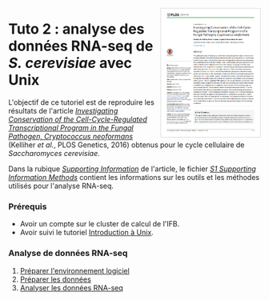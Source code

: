 <img align="right" width="200px" 
    src="img/plos_genetics_2016.png"
    alt="Snapshot of the 2016 PLOS Genetics paper">

# Tuto 2 : analyse des données RNA-seq de *S. cerevisiae* avec Unix

L'objectif de ce tutoriel est de reproduire les résultats de l'article [*Investigating Conservation of the Cell-Cycle-Regulated Transcriptional Program in the Fungal Pathogen, Cryptococcus neoformans*](https://journals.plos.org/plosgenetics/article?id=10.1371/journal.pgen.1006453) (Kelliher *et al.*, PLOS Genetics, 2016) obtenus pour le cycle cellulaire de *Saccharomyces cerevisiae*.

Dans la rubique [*Supporting Information*](https://journals.plos.org/plosgenetics/article?id=10.1371/journal.pgen.1006453#sec011) de l'article, le fichier [*S1 Supporting Information Methods*](https://doi.org/10.1371/journal.pgen.1006453.s001) contient les informations sur les outils et les méthodes utilisés pour l'analyse RNA-seq.


### Prérequis

- Avoir un compte sur le cluster de calcul de l'IFB.
- Avoir suivi le tutoriel [Introduction à Unix](https://omics-school.github.io/unix-tutorial/).

### Analyse de données RNA-seq

1. [Préparer l'environnement logiciel](1_env_logiciel_module.md)
1. [Préparer les données](2_donnees.md)
1. [Analyser les données RNA-seq](3_analyse.md)
